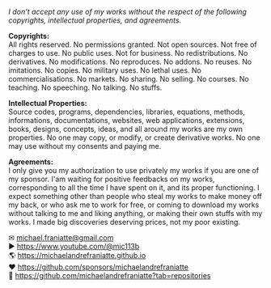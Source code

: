 ﻿  
*I don't accept any use of my works without the respect of the following copyrights, intellectual properties, and agreements.*  
  
**Copyrights:**  
All rights reserved. No permissions granted. Not open sources. Not free of charges to use. No public uses. Not for business. No redistributions. No derivatives. No modifications. No reproduces. No addons. No reuses. No imitations. No copies. No military uses. No lethal uses. No commercialisations. No markets. No sharing. No selling. No courses. No teaching. No speeching. No talking. No stuffs.  
  
**Intellectual Properties:**  
Source codes, programs, dependencies, libraries, equations, methods, informations, documentations, websites, web applications, extensions, books, designs, concepts, ideas, and all around my works are my own properties. No one may copy, or modify, or create derivative works. No one may use without my consents and paying me.  
  
**Agreements:**  
I only give you my authorization to use privately my works if you are one of my sponsor. I'am waiting for positive feedbacks on my works, corresponding to all the time I have spent on it, and its proper functioning. I expect something other than people who steal my works to make money off my back, or who ask me to work for free, or coming to download my works without talking to me and liking anything, or making their own stuffs with my works. I made big discoveries deserving prices, not my poor existing.  
  
✉ michael.franiatte@gmail.com  
▶︎ https://www.youtube.com/@mic113b  
🌎 https://michaelandrefraniatte.github.io  
❤️ https://github.com/sponsors/michaelandrefraniatte  
📜 https://github.com/michaelandrefraniatte?tab=repositories  
  